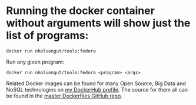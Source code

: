 # Running the docker container without arguments will show just the list of programs:

```
docker run nholuongut/tools:fedora
```

Run any given program:

```
docker run nholuongut/tools:fedora <program> <args>
```


Related Docker images can be found for many Open Source, Big Data and NoSQL technologies on [my DockerHub profile](https://hub.docker.com/r/nholuongut).
The source for them all can be found in the [master Dockerfiles GitHub repo](https://github.com/nholuongut/Dockerfiles/).

